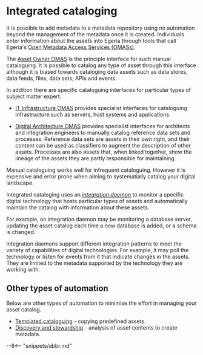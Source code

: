 <!-- SPDX-License-Identifier: CC-BY-4.0 -->
<!-- Copyright Contributors to the ODPi Egeria project 2020. -->

# Integrated cataloging

It is possible to add metadata to a metadata repository using no automation beyond the management of the metadata once it is created.  Individuals enter information about the assets into Egeria through tools that call Egeria's [Open Metadata Access Services (OMASs)](/egeria-docs/services/omas).

The [Asset Owner OMAS](/egeria-docs/services/omas/asset-owner)
is the principle interface for such manual cataloguing.  It is possible to catalog any type of
asset through this interface although it is biased towards cataloging data assets such
as data stores, data feeds, files, data sets, APIs and events.

In addition there are specific cataloguing interfaces for particular types of subject matter expert.

* [IT Infrastructure OMAS](/egeria-docs/services/omas/it-infrastructure) provides specialist interfaces for cataloguing infrastructure such as servers, host systems and applications.

* [Digital Architecture OMAS](/egeria-docs/services/omas/digital-architecture) provides specialist interfaces for architects and integration engineers to manually catalog reference data sets and processes. Reference data sets are assets in their own right, and their content can be used as classifiers to augment the description of other assets. Processes are also assets that, when linked together, show the lineage of the assets they are partly responsible for maintaining.

Manual cataloguing works well for infrequent cataloguing.  However it is expensive and error prone when aiming to systematially catalog your digital landscape.
 
Integrated cataloging uses an [*integration daemon*]((/egeria-docs/concepts/integration-daemon)) to monitor a specific digital technology that hosts particular types of assets and automatically maintain the catalog with information about these assets.

For example, an integration daemon may be monitoring a database server, updating the asset catalog each time a new database is added, or a schema is changed.

Integration daemons support different integration patterns to meet the variety of capabilities of digital technologies.  For example, it may poll the technology or listen for events from it that indicate changes in the assets.  They are limited to the metadata supported by the technology they are working with.

## Other types of automation

Below are other types of automation to minimise the effort in managing your asset catalog.

* [Templated cataloguing](/egeria-docs/features/templated-cataloguing) - copying predefined assets.
* [Discovery and stewardship](/egeria-docs/features/discovery-and-stewardship) - analysis of asset contents to create metadata.


--8<-- "snippets/abbr.md"